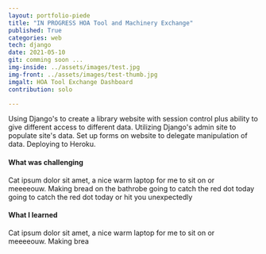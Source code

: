 ```yaml
---
layout: portfolio-piede
title: "IN PROGRESS HOA Tool and Machinery Exchange"
published: True
categories: web
tech: django
date: 2021-05-10
git: comming soon ...
img-inside: ../assets/images/test.jpg
img-front: ../assets/images/test-thumb.jpg
imgalt: HOA Tool Exchange Dashboard
contribution: solo

---
```


Using Django's to create a library website with session control plus ability to give different access to different data. Utilizing Django's admin site to populate site's data. Set up forms on website to delegate manipulation of data. Deploying to Heroku.

#### What was challenging
Cat ipsum dolor sit amet, a nice warm laptop for me to sit on or meeeeouw. Making bread on the bathrobe going to catch the red dot today going to catch the red dot today or hit you unexpectedly 

#### What I learned
Cat ipsum dolor sit amet, a nice warm laptop for me to sit on or meeeeouw. Making brea

